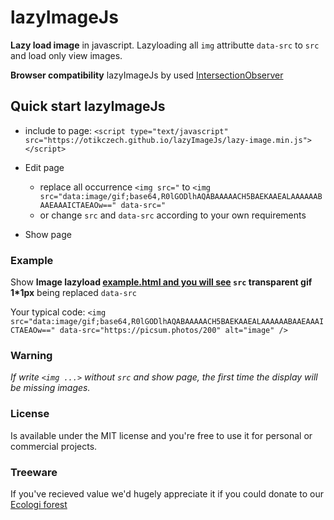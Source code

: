 # lazyImageJs
**Lazy load image** in javascript. Lazyloading all `img` attributte `data-src` to `src` and load only view images.

**Browser compatibility** lazyImageJs by used [IntersectionObserver](https://developer.mozilla.org/en-US/docs/Web/API/Intersection_Observer_API#browser_compatibility)

## Quick start lazyImageJs
- include to page:
`<script type="text/javascript" src="https://otikczech.github.io/lazyImageJs/lazy-image.min.js"></script>`

- Edit page
   - replace all occurrence
`<img src="` to `<img src="data:image/gif;base64,R0lGODlhAQABAAAAACH5BAEKAAEALAAAAAABAAEAAAICTAEAOw==" data-src="`
   - or change `src` and `data-src` according to your own requirements
- Show page

### Example
Show **Image lazyload [example.html and you will see](https://otikczech.github.io/lazyImageJs/example.html) `src` transparent gif 1*1px** being replaced `data-src`

Your typical code:
`<img src="data:image/gif;base64,R0lGODlhAQABAAAAACH5BAEKAAEALAAAAAABAAEAAAICTAEAOw==" data-src="https://picsum.photos/200" alt="image" />`

### Warning
*If write `<img ...>` without `src` and show page, the first time the display will be missing images.*

### License
Is available under the MIT license and you're free to use it for personal or commercial projects.

### Treeware
If you've recieved value we'd hugely appreciate it if you could donate to our [Ecologi forest](https://ecologi.com/otik?r=62b9a35105736ce671f890ae)
